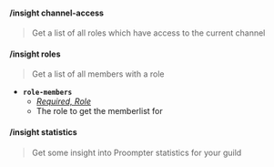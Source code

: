 #### /insight channel-access
> Get a list of all roles which have access to the current channel

#### /insight roles
> Get a list of all members with a role
- **`role-members`**
  - *[Required, Role](proompter-documentation/guides/Quickstart/Slash%20Commands.md####Role)*
  - The role to get the memberlist for

#### /insight statistics
> Get some insight into Proompter statistics for your guild
